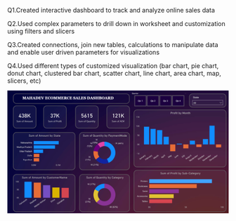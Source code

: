 Q1.Created interactive dashboard to track and analyze online sales data

Q2.Used complex parameters to drill down in worksheet and customization using filters and slicers

Q3.Created connections, join new tables, calculations to manipulate data and enable user driven parameters for visualizations

Q4.Used different types of customized visualization (bar chart, pie chart, donut chart, clustered bar chart, scatter chart, line chart, area chart, map, slicers, etc)

![logo](https://github.com/OmkarGode/Sales-Dashboard-Using-Power-Bi/blob/main/Sales%20Dashboard.png)
